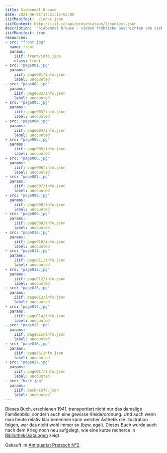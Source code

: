 ```yaml
---
title: Siebenmal Krause
date: 2021-06-01T17:21:11+02:00
iiifManifest: ./index.json
iiifContext: http://iiif.io/api/presentation/2/context.json
description: '"Siebenmal Krause - sieben fröhliche Geschichten von sieben fröhlichen Geschwistern" von 	Ilse Linck und Erika Walter, erschienen 1941 bei Stalling, Oldenburg. <a class="worldcat" href="http://www.worldcat.org/oclc/1068564426">&nbsp;</a>'
iiifManifest: true
resources:
- src: "front.jpg"
  name: front
  params:
    iiif: front/info.json
    class: front
- src: "page001.jpg"
  params:
    iiif: page001/info.json
    label: uncounted
- src: "page002.jpg"
  params:
    iiif: page002/info.json
    label: uncounted
- src: "page003.jpg"
  params:
    iiif: page003/info.json
    label: uncounted
- src: "page004.jpg"
  params:
    iiif: page004/info.json
    label: uncounted
- src: "page005.jpg"
  params:
    iiif: page005/info.json
    label: uncounted
- src: "page006.jpg"
  params:
    iiif: page006/info.json
    label: uncounted
- src: "page007.jpg"
  params:
    iiif: page007/info.json
    label: uncounted
- src: "page008.jpg"
  params:
    iiif: page008/info.json
    label: uncounted
- src: "page009.jpg"
  params:
    iiif: page009/info.json
    label: uncounted
- src: "page010.jpg"
  params:
    iiif: page010/info.json
    label: uncounted
- src: "page011.jpg"
  params:
    iiif: page011/info.json
    label: uncounted
- src: "page012.jpg"
  params:
    iiif: page012/info.json
    label: uncounted
- src: "page013.jpg"
  params:
    iiif: page013/info.json
    label: uncounted
- src: "page014.jpg"
  params:
    iiif: page014/info.json
    label: uncounted
- src: "page015.jpg"
  params:
    iiif: page015/info.json
    label: uncounted
- src: "page016.jpg"
  params:
    iiif: page16/info.json
    label: uncounted
- src: "page017.jpg"
  params:
    iiif: page017/info.json
    label: uncounted
- src: "back.jpg"
  params:
    iiif: back/info.json
    label: uncounted
---
```

Dieses Buch, erschienen 1941, transportiert nicht nur das damalige Familienbild,<!--more--> sondern auch eine gewisse Kleiderordnung. Und auch wenn man heute relativ klar benennen kann welcher Ästhetik die Illustration folgen, war das nicht wohl immer so (bzw. egal). Dieses Buch wurde auch nach dem Krieg noch neu aufgelegt, wie eine kurze recherce in [Bibliothekskatalogen](http://www.worldcat.org/oclc/254572509) zeigt.
<!--more-->
<div class="source">Gekauft im <a href="https://antiquariat-pretzsch.de/">Antiquariat Pretzsch N°2</a>.</div>
